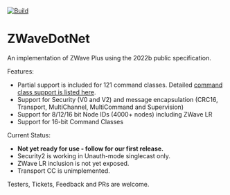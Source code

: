 [![Build](https://github.com/jdomnitz/ZWaveDotNet/actions/workflows/dotnet.yml/badge.svg)](https://github.com/jdomnitz/ZWaveDotNet/actions/workflows/dotnet.yml)
# ZWaveDotNet
An implementation of ZWave Plus using the 2022b public specification. 

Features:
* Partial support is included for 121 command classes. Detailed [command class support is listed here](SupportedCommandClasses.md).
* Support for Security (V0 and V2) and message encapsulation (CRC16, Transport, MultiChannel, MultiCommand and Supervision)
* Support for 8/12/16 bit Node IDs (4000+ nodes) including ZWave LR
* Support for 16-bit Command Classes

Current Status:
* **Not yet ready for use - follow for our first release.** 
* Security2 is working in Unauth-mode singlecast only.
* ZWave LR inclusion is not yet exposed.
* Transport CC is unimplemented.

Testers, Tickets, Feedback and PRs are welcome.